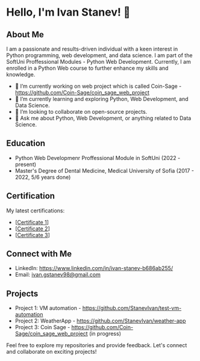 # Hello, I'm Ivan Stanev! 👋

## About Me

I am a passionate and results-driven individual with a keen interest in Python programming, web development, and data science. I am part of the SoftUni Proffessional Modules - Python Web Development. Currently, I am enrolled in a Python Web course to further enhance my skills and knowledge.

- 🔭 I’m currently working on web project which is called Coin-Sage - https://github.com/Coin-Sage/coin_sage_web_project
- 🌱 I’m currently learning and exploring Python, Web Development, and Data Science.
- 👯 I’m looking to collaborate on open-source projects.
- 💬 Ask me about Python, Web Development, or anything related to Data Science.

## Education
- Python Web Developmenr Proffessional Module in SoftUni (2022 - present)
- Master's Degree of Dental Medicine, Medical University of Sofia (2017 - 2022, 5/6 years done)

## Certification

My latest certifications:

- [[Certificate 1](https://softuni.bg/certificates/details/183140/f554374f)]
- [[Certificate 2](https://softuni.bg/certificates/details/185954/c9d7e851)]
- [[Certificate 3](https://softuni.bg/certificates/details/193905/03c6dd25)]

## Connect with Me

- LinkedIn: https://www.linkedin.com/in/ivan-stanev-b686ab255/
- Email: ivan.gstanev98@gmail.com

## Projects

- Project 1: VM automation - https://github.com/StanevIvan/test-vm-automation
- Project 2: WeatherApp - https://github.com/StanevIvan/weather-app
- Project 3: Coin Sage - https://github.com/Coin-Sage/coin_sage_web_project (in progress)

Feel free to explore my repositories and provide feedback. Let's connect and collaborate on exciting projects!

